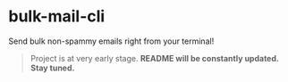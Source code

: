 # bulk-mail-cli
Send bulk non-spammy emails right from your terminal!
> Project is at very early stage. **README will be constantly updated. Stay tuned.**
